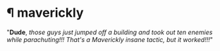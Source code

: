 # ¶ maverickly
"<b>Dude</b>, <i>those guys just jumped off a building and took out ten enemies while parachuting!!! That's a Maverickly insane tactic, but it worked!!!</i>"
